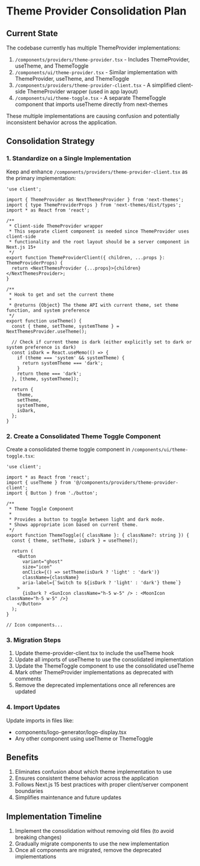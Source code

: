# Theme Provider Consolidation Plan

## Current State

The codebase currently has multiple ThemeProvider implementations:

1. `/components/providers/theme-provider.tsx` - Includes ThemeProvider, useTheme, and ThemeToggle
2. `/components/ui/theme-provider.tsx` - Similar implementation with ThemeProvider, useTheme, and ThemeToggle
3. `/components/providers/theme-provider-client.tsx` - A simplified client-side ThemeProvider wrapper (used in app layout)
4. `/components/ui/theme-toggle.tsx` - A separate ThemeToggle component that imports useTheme directly from next-themes

These multiple implementations are causing confusion and potentially inconsistent behavior across the application.

## Consolidation Strategy

### 1. Standardize on a Single Implementation

Keep and enhance `/components/providers/theme-provider-client.tsx` as the primary implementation:

```tsx
'use client';

import { ThemeProvider as NextThemesProvider } from 'next-themes';
import { type ThemeProviderProps } from 'next-themes/dist/types';
import * as React from 'react';

/**
 * Client-side ThemeProvider wrapper
 * This separate client component is needed since ThemeProvider uses client-side
 * functionality and the root layout should be a server component in Next.js 15+
 */
export function ThemeProviderClient({ children, ...props }: ThemeProviderProps) {
  return <NextThemesProvider {...props}>{children}</NextThemesProvider>;
}

/**
 * Hook to get and set the current theme
 *
 * @returns {Object} The theme API with current theme, set theme function, and system preference
 */
export function useTheme() {
  const { theme, setTheme, systemTheme } = NextThemesProvider.useTheme();

  // Check if current theme is dark (either explicitly set to dark or system preference is dark)
  const isDark = React.useMemo(() => {
    if (theme === 'system' && systemTheme) {
      return systemTheme === 'dark';
    }
    return theme === 'dark';
  }, [theme, systemTheme]);

  return {
    theme,
    setTheme,
    systemTheme,
    isDark,
  };
}
```

### 2. Create a Consolidated Theme Toggle Component

Create a consolidated theme toggle component in `/components/ui/theme-toggle.tsx`:

```tsx
'use client';

import * as React from 'react';
import { useTheme } from '@/components/providers/theme-provider-client';
import { Button } from './button';

/**
 * Theme Toggle Component
 *
 * Provides a button to toggle between light and dark mode.
 * Shows appropriate icon based on current theme.
 */
export function ThemeToggle({ className }: { className?: string }) {
  const { theme, setTheme, isDark } = useTheme();

  return (
    <Button
      variant="ghost"
      size="icon"
      onClick={() => setTheme(isDark ? 'light' : 'dark')}
      className={className}
      aria-label={`Switch to ${isDark ? 'light' : 'dark'} theme`}
    >
      {isDark ? <SunIcon className="h-5 w-5" /> : <MoonIcon className="h-5 w-5" />}
    </Button>
  );
}

// Icon components...
```

### 3. Migration Steps

1. Update theme-provider-client.tsx to include the useTheme hook
2. Update all imports of useTheme to use the consolidated implementation
3. Update the ThemeToggle component to use the consolidated useTheme
4. Mark other ThemeProvider implementations as deprecated with comments
5. Remove the deprecated implementations once all references are updated

### 4. Import Updates

Update imports in files like:

- components/logo-generator/logo-display.tsx
- Any other component using useTheme or ThemeToggle

## Benefits

1. Eliminates confusion about which theme implementation to use
2. Ensures consistent theme behavior across the application
3. Follows Next.js 15 best practices with proper client/server component boundaries
4. Simplifies maintenance and future updates

## Implementation Timeline

1. Implement the consolidation without removing old files (to avoid breaking changes)
2. Gradually migrate components to use the new implementation
3. Once all components are migrated, remove the deprecated implementations
